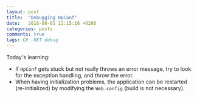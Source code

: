 ```yaml
---
layout: post
title:  "Debugging HpConf"
date:   2016-08-01 12:15:16 +0200
categories: posts
comments: true
tags: C# .NET debug
---
```

Today's learning:
 - If `HpConf` gets stuck but not really throws an error message, try to look for the exception handling, and throw the error.
 - When having initialization problems, the application can be restarted (re-initialized) by modifying the `Web.config` (build is not necessary).